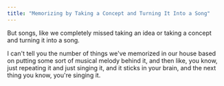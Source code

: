```yaml
---
title: "Memorizing by Taking a Concept and Turning It Into a Song"
---
```


But songs, like we completely missed taking an idea or taking a concept and turning it into a song.

I can't tell you the number of things we've memorized in our house based on putting some sort of musical melody behind it, and then like, you know, just repeating it and just singing it, and it sticks in your brain, and the next thing you know, you're singing it.
